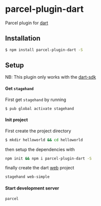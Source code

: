 # parcel-plugin-dart
Parcel plugin for [dart](https://dartlang.org)

## Installation

```sh
$ npm install parcel-plugin-dart -S
```
## Setup

NB: This plugin only works with the [dart-sdk](https://www.dartlang.org/install)

#### Get `stagehand`
First get `stagehand` by running
```sh
$ pub global activate stagehand
```

#### Init project

First create the project directory

```sh
$ mkdir helloworld && cd helloworld
```
then setup the dependencies with
```sh
npm init && npm i parcel-plugin-dart -S
```

finally create the dart [web](https://webdev.dartlang.org) project

```sh
stagehand web-simple
```

#### Start development server

```sh
parcel
```